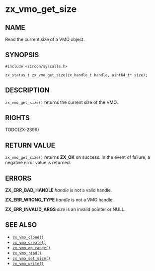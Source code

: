 # zx_vmo_get_size

## NAME

<!-- Updated by update-docs-from-abigen, do not edit. -->

Read the current size of a VMO object.

## SYNOPSIS

<!-- Updated by update-docs-from-abigen, do not edit. -->

```
#include <zircon/syscalls.h>

zx_status_t zx_vmo_get_size(zx_handle_t handle, uint64_t* size);
```

## DESCRIPTION

`zx_vmo_get_size()` returns the current size of the VMO.

## RIGHTS

<!-- Updated by update-docs-from-abigen, do not edit. -->

TODO(ZX-2399)

## RETURN VALUE

`zx_vmo_get_size()` returns **ZX_OK** on success. In the event
of failure, a negative error value is returned.

## ERRORS

**ZX_ERR_BAD_HANDLE**  *handle* is not a valid handle.

**ZX_ERR_WRONG_TYPE**  *handle* is not a VMO handle.

**ZX_ERR_INVALID_ARGS**  *size* is an invalid pointer or NULL.

## SEE ALSO

 - [`zx_vmo_clone()`]
 - [`zx_vmo_create()`]
 - [`zx_vmo_op_range()`]
 - [`zx_vmo_read()`]
 - [`zx_vmo_set_size()`]
 - [`zx_vmo_write()`]

<!-- References updated by update-docs-from-abigen, do not edit. -->

[`zx_vmo_clone()`]: vmo_clone.md
[`zx_vmo_create()`]: vmo_create.md
[`zx_vmo_op_range()`]: vmo_op_range.md
[`zx_vmo_read()`]: vmo_read.md
[`zx_vmo_set_size()`]: vmo_set_size.md
[`zx_vmo_write()`]: vmo_write.md
